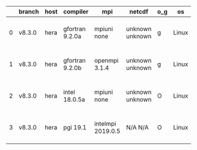 |    | branch   | host   | compiler        | mpi               | netcdf          | o_g   | os    | build   | u_pass   | u_fail   | s_pass   | s_fail   | e_pass   | e_fail   | nuopc_pass   | nuopc_fail   | artifacts_hash                                                                                                                                         | modified                  |
|----|----------|--------|-----------------|-------------------|-----------------|-------|-------|---------|----------|----------|----------|----------|----------|----------|--------------|--------------|--------------------------------------------------------------------------------------------------------------------------------------------------------|---------------------------|
|  0 | v8.3.0   | hera   | gfortran 9.2.0a | mpiuni none       | unknown unknown | g     | Linux | fail    | 12142    | 0        | 8        | 0        | 43       | 0        | 0            | 50           | [artifacts](https://github.com/esmf-org/esmf-test-artifacts/tree/1b1283a986a3dc9a339aee93ac49a49d73df4496/v8.3.0/hera/gfortran/9.2.0a/g/mpiuni/none)   | 2022-06-06 18:48:40 +0000 |
|  1 | v8.3.0   | hera   | gfortran 9.2.0b | openmpi 3.1.4     | unknown unknown | g     | Linux | fail    | 13665    | 0        | 49       | 0        | 80       | 0        | 50           | 0            | [artifacts](https://github.com/esmf-org/esmf-test-artifacts/tree/fde3f4fd4daec13cf5205829c9184679d3d0938a/v8.3.0/hera/gfortran/9.2.0b/g/openmpi/3.1.4) | 2022-06-06 18:59:33 +0000 |
|  2 | v8.3.0   | hera   | intel 18.0.5a   | mpiuni none       | unknown unknown | O     | Linux | fail    | 12142    | 0        | 8        | 0        | 43       | 0        | 0            | 50           | [artifacts](https://github.com/esmf-org/esmf-test-artifacts/tree/c8b8dcd5850ad275c8a77bc7b659836f98f18d14/v8.3.0/hera/intel/18.0.5a/O/mpiuni/none)     | 2022-06-06 19:02:19 +0000 |
|  3 | v8.3.0   | hera   | pgi 19.1        | intelmpi 2019.0.5 | N/A N/A         | O     | Linux | pass    | pending  | pending  | pending  | pending  | pending  | pending  | pending      | pending      | [artifacts](https://github.com/esmf-org/esmf-test-artifacts/tree/c9c616c73ee083d645dd28651ddd48f3e398e1ef/v8.3.0/hera/pgi/19.1/O/intelmpi/2019.0.5)    | 2022-06-06 18:58:22 +0000 |